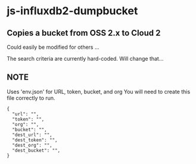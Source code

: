 # js-influxdb2-dumpbucket

## Copies a bucket from OSS 2.x to Cloud 2
Could easily be modified for others ...

The search criteria are currently hard-coded.
Will change that...

## NOTE
Uses 'env.json' for URL, token, bucket, and org
You will need to create this file correctly to run.
```
{
  "url": "",
  "token": "",
  "org": "",
  "bucket": "",
  "dest_url": "",
  "dest_token": "",
  "dest_org": "",
  "dest_bucket": "",
}
```




